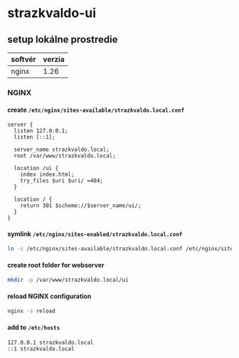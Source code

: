 # strazkvaldo-ui

## setup lokálne prostredie

| softvér | verzia |
| ------- | ------ |
| nginx | 1.26 |

### NGINX

#### create __`/etc/nginx/sites-available/strazkvaldo.local.conf`__
```nginx
server {
  listen 127.0.0.1;
  listen [::1];

  server_name strazkvaldo.local;
  root /var/www/strazkvaldo.local;

  location /ui {
    index index.html;
    try_files $uri $uri/ =404;
  }

  location / {
    return 301 $scheme://$server_name/ui/;
  }
}
```
#### symlink __`/etc/nginx/sites-enabled/strazkvaldo.local.conf`__
```bash
ln -s /etc/nginx/sites-available/strazkvaldo.local.conf /etc/nginx/sites-enabled/stazkvaldo.local.conf
```

#### create root folder for webserver
```bash
mkdir -p /var/www/strazkvaldo.local/ui
```

#### reload NGINX configuration
```bash
nginx -s reload
```

#### add to __`/etc/hosts`__
```
127.0.0.1 strazkvaldo.local
::1 strazkvaldo.local
```

